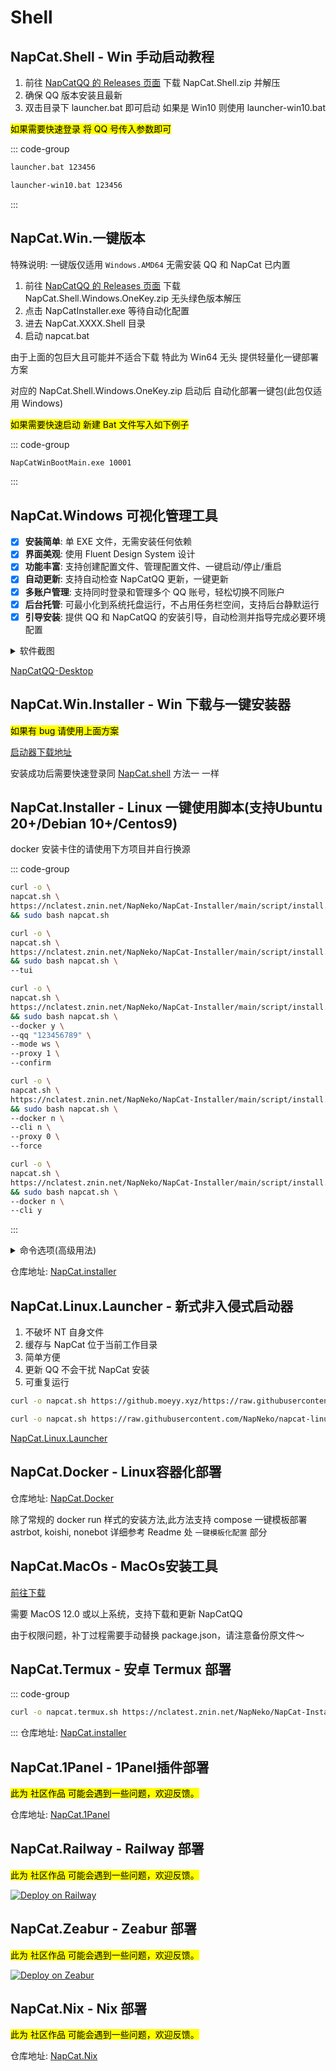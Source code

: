 # Shell

## NapCat.Shell - Win 手动启动教程 <Badge type="tip" text="recommend" />

1. 前往 [NapCatQQ 的 Releases 页面](https://github.com/NapNeko/NapCatQQ/releases) 下载 NapCat.Shell.zip 并解压
2. 确保 QQ 版本安装且最新
3. 双击目录下 launcher.bat 即可启动 如果是 Win10 则使用 launcher-win10.bat

<mark>如果需要快速登录 将 QQ 号传入参数即可</mark>

::: code-group
```bash [Windows11.bat]
launcher.bat 123456
```
```bash [Windows10.bat]
launcher-win10.bat 123456
```
:::



## NapCat.Win.一键版本 <Badge type="tip" text="recommend" />
特殊说明: 一键版仅适用 ```Windows.AMD64``` 无需安装 QQ 和 NapCat 已内置

1. 前往 [NapCatQQ 的 Releases 页面](https://github.com/NapNeko/NapCatQQ/releases) 下载 NapCat.Shell.Windows.OneKey.zip 无头绿色版本解压
2. 点击 NapCatInstaller.exe 等待自动化配置
3. 进去 NapCat.XXXX.Shell 目录
4. 启动 napcat.bat

由于上面的包巨大且可能并不适合下载 特此为 Win64 无头 提供轻量化一键部署方案

对应的 NapCat.Shell.Windows.OneKey.zip 启动后 自动化部署一键包(此包仅适用 Windows)

<mark>如果需要快速启动 新建 Bat 文件写入如下例子</mark>

::: code-group
```bash [quick.bat]
NapCatWinBootMain.exe 10001
```
:::

## NapCat.Windows 可视化管理工具
- [x] **安装简单**: 单 EXE 文件，无需安装任何依赖  
- [x] **界面美观**: 使用 Fluent Design System 设计  
- [x] **功能丰富**: 支持创建配置文件、管理配置文件、一键启动/停止/重启  
- [x] **自动更新**: 支持自动检查 NapCatQQ 更新，一键更新  
- [x] **多账户管理**: 支持同时登录和管理多个 QQ 账号，轻松切换不同账户  
- [x] **后台托管**: 可最小化到系统托盘运行，不占用任务栏空间，支持后台静默运行  
- [x] **引导安装**: 提供 QQ 和 NapCatQQ 的安装引导，自动检测并指导完成必要环境配置

<details>
  <summary>软件截图</summary>
  1

</details>

[NapCatQQ-Desktop](https://github.com/NapNeko/NapCatQQ-Desktop)

## NapCat.Win.Installer - Win 下载与一键安装器 <Badge type="tip" text="normal" />

<mark>如果有 bug 请使用上面方案</mark>

[启动器下载地址](https://github.com/NapNeko/NapCat-Win-Installer/releases)

安装成功后需要快速登录同 [NapCat.shell](#napcatshell---win手动启动教程) 方法一 一样

## NapCat.Installer - Linux 一键使用脚本(支持Ubuntu 20+/Debian 10+/Centos9)    <Badge type="tip" text="recommend" /> 
docker 安装卡住的请使用下方项目并自行换源

::: code-group
```bash [通用安装]
curl -o \
napcat.sh \
https://nclatest.znin.net/NapNeko/NapCat-Installer/main/script/install.sh \
&& sudo bash napcat.sh
```
```bash [可视化安装]
curl -o \
napcat.sh \
https://nclatest.znin.net/NapNeko/NapCat-Installer/main/script/install.sh \
&& sudo bash napcat.sh \
--tui
```
```bash [Docker 安装]
curl -o \
napcat.sh \
https://nclatest.znin.net/NapNeko/NapCat-Installer/main/script/install.sh \
&& sudo bash napcat.sh \
--docker y \
--qq "123456789" \
--mode ws \
--proxy 1 \
--confirm
```

```bash [Shell 强制重装]
curl -o \
napcat.sh \
https://nclatest.znin.net/NapNeko/NapCat-Installer/main/script/install.sh \
&& sudo bash napcat.sh \
--docker n \
--cli n \
--proxy 0 \
--force
```

```bash [TUI-CLI 安装]
curl -o \
napcat.sh \
https://nclatest.znin.net/NapNeko/NapCat-Installer/main/script/install.sh \
&& sudo bash napcat.sh \
--docker n \
--cli y 
```
:::

<details>
  <summary>命令选项(高级用法)</summary>

  0. `--tui` 使用`tui`可视化交互安装
   
  1. `--docker` [y/n]: 使用 Docker 进行安装 (y) 或使用 Shell 直接安装 (n)
      - Docker 安装: 将 NapCat 运行在隔离的容器环境中，方便管理和迁移，但需要先安装 Docker
      - Shell 安装: 直接在当前系统环境中安装 NapCat 及其依赖
      - `--qq`, `--mode`, `--confirm`: Docker 安装时使用的参数

  2. `--cli` [y/n]: 是否安装 NapCat TUI-CLI  (命令行UI工具) 
      - `NapCat TUI-CLI` : 允许你在 ssh、没有桌面、WebUI 难以使用的情况下可视化交互配置 Napcat

  3. `--proxy` [0-6]: 指定下载时使用的代理服务器序号, Docker 安装可选 0-7, shell 安装可选 0-5

  4. `--force` 传入则执行 shell 强制重装

</details>

仓库地址: [NapCat.installer](https://github.com/NapNeko/NapCat-Installer)

## NapCat.Linux.Launcher - 新式非入侵式启动器
1. 不破坏 NT 自身文件
2. 缓存与 NapCat 位于当前工作目录
3. 简单方便
4. 更新 QQ 不会干扰 NapCat 安装
5. 可重复运行

```bash
curl -o napcat.sh https://github.moeyy.xyz/https://raw.githubusercontent.com/NapNeko/napcat-linux-installer/refs/heads/main/install.sh && sudo bash napcat.sh
```

```bash
curl -o napcat.sh https://raw.githubusercontent.com/NapNeko/napcat-linux-installer/refs/heads/main/install.sh && sudo bash napcat.sh
```

[NapCat.Linux.Launcher](https://github.com/NapNeko/napcat-linux-installer)

## NapCat.Docker - Linux容器化部署 <Badge type="tip" text="recommend" />

仓库地址: [NapCat.Docker](https://github.com/NapNeko/NapCat-Docker)

除了常规的 docker run 样式的安装方法,此方法支持 compose 一键模板部署 astrbot, koishi, nonebot 详细参考 Readme 处 `一键模板化配置` 部分

## NapCat.MacOs - MacOs安装工具 <Badge type="tip" text="recommend" />

[前往下载](https://github.com/NapNeko/NapCat-Mac-Installer/releases/)

需要 MacOS 12.0 或以上系统，支持下载和更新 NapCatQQ

由于权限问题，补丁过程需要手动替换 package.json，请注意备份原文件～

## NapCat.Termux - 安卓 Termux 部署 <Badge type="tip" text="recommend" />
::: code-group

```bash [Termux]
curl -o napcat.termux.sh https://nclatest.znin.net/NapNeko/NapCat-Installer/main/script/install.termux.sh && bash napcat.termux.sh
```

::: 
仓库地址: [NapCat.installer](https://github.com/NapNeko/NapCat-Installer)

## NapCat.1Panel - 1Panel插件部署 <Badge type="tip" text="community" />

<mark>此为 社区作品 可能会遇到一些问题，欢迎反馈。</mark>

仓库地址: [NapCat.1Panel](https://github.com/Fahaxikiii/napcat-1panel)

## NapCat.Railway - Railway 部署 <Badge type="tip" text="community" />

<mark>此为 社区作品 可能会遇到一些问题，欢迎反馈。</mark>

[![Deploy on Railway](https://railway.app/button.svg)](https://railway.app/template/aRUNRZ?referralCode=Ns2Kracy)

## NapCat.Zeabur - Zeabur 部署 <Badge type="tip" text="community" />

<mark>此为 社区作品 可能会遇到一些问题，欢迎反馈。</mark>

[![Deploy on Zeabur](https://zeabur.com/button.svg)](https://zeabur.com/templates/JGR8CQ)

## NapCat.Nix - Nix 部署 <Badge type="tip" text="community" />

<mark>此为 社区作品 可能会遇到一些问题，欢迎反馈。</mark>

仓库地址: [NapCat.Nix](https://github.com/initialencounter/napcat.nix)

